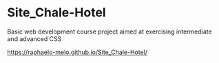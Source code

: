 # Site_Chale-Hotel
 Basic web development course project aimed at exercising intermediate and advanced CSS
 
https://raphaelo-melo.github.io/Site_Chale-Hotel/
